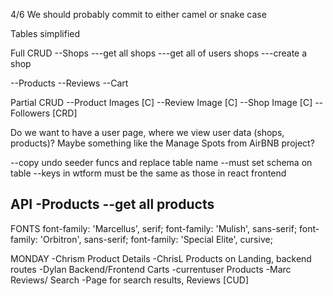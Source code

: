 4/6
We should probably commit to either camel or snake case

Tables simplified

Full CRUD
--Shops
---get all shops
---get all of users shops
---create a shop
<!-- ---delete a shop -->
--Products
--Reviews
--Cart

Partial CRUD
--Product Images [C]
--Review Image [C]
--Shop Image [C]
--Followers [CRD]

Do we want to have a user page, where we view user data (shops, products)? Maybe something like the Manage Spots from AirBNB project?

--copy undo seeder funcs and replace table name
--must set schema on table
--keys in wtform must be the same as those in react frontend

API
-Products
--get all products
--

FONTS
font-family: 'Marcellus', serif;
font-family: 'Mulish', sans-serif;
font-family: 'Orbitron', sans-serif;
font-family: 'Special Elite', cursive;

MONDAY
-Chrism Product Details
-ChrisL Products on Landing, backend routes
-Dylan Backend/Frontend Carts -currentuser Products
-Marc Reviews/ Search -Page for search results, Reviews [CUD]
